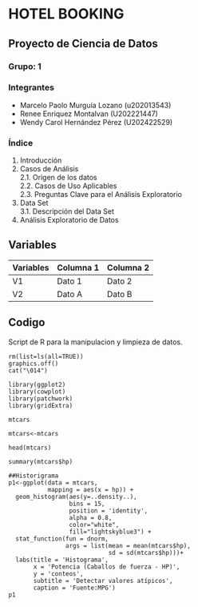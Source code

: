 # HOTEL BOOKING
## Proyecto de Ciencia de Datos

### Grupo: 1

### Integrantes
- Marcelo Paolo Murguía Lozano       (u202013543)                                            
- Renee Enriquez Montalvan           (U202221447)                                                 
- Wendy Carol Hernández Pérez        (U202422529)

   
### Índice

1. Introducción
2. Casos de Análisis  
   2.1. Origen de los datos  
   2.2. Casos de Uso Aplicables  
   2.3. Preguntas Clave para el Análisis Exploratorio
3. Data Set  
   3.1. Descripción del Data Set
4. Análisis Exploratorio de Datos


## Variables

| Variables | Columna 1 | Columna 2 |
| --------- | --------- | --------- |
| V1        | Dato 1    | Dato 2    |
| V2        | Dato A    | Dato B    |


## Codigo

Script de R para la manipulacion y limpieza de datos.

```
rm(list=ls(all=TRUE))
graphics.off()
cat("\014")

library(ggplot2)
library(cowplot)
library(patchwork)
library(gridExtra)

mtcars

mtcars<-mtcars

head(mtcars)

summary(mtcars$hp)

##Historigrama
p1<-ggplot(data = mtcars,
           mapping = aes(x = hp)) +
  geom_histogram(aes(y=..density..),
                 bins = 15,
                 position = 'identity',
                 alpha = 0.8,
                 color="white",
                 fill="lightskyblue3") +
  stat_function(fun = dnorm,
                args = list(mean = mean(mtcars$hp),
                            sd = sd(mtcars$hp)))+
  labs(title = 'Histograma',
       x = 'Potencia (Caballos de fuerza - HP)',
       y = 'conteos',
       subtitle = 'Detectar valores atípicos',
       caption = 'Fuente:MPG')
p1
```


